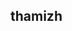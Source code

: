 
<html>
  <head>
    <title>
     <h1>selvam <h1>
    </title>
  </head>
  <body>
      <h2>thamizh</h2>
    </body>
</html>
